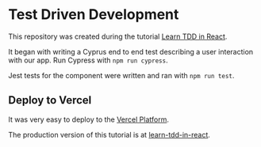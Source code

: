 # Test Driven Development

This repository was created during the tutorial [Learn TDD in React](https://learntdd.in/react/).

It began with writing a Cyprus end to end test describing a user interaction with our app. Run Cypress with `npm run cypress`.

Jest tests for the component were written and ran with `npm run test`.

## Deploy to Vercel

It was very easy to deploy to the [Vercel Platform](https://vercel.com/new?utm_medium=default-template&filter=next.js&utm_source=create-next-app&utm_campaign=create-next-app-readme).

The production version of this tutorial is at [learn-tdd-in-react](https://learn-tdd-in-react.vercel.app/).